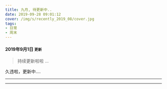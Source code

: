 ```yaml
---
title: 九月, 待更新中..
date: 2019-09-28 09:01:12
cover: /img/s/recently_2019_08/cover.jpg
tags: 
- 日常
- 周末
---
```


#### 2019年9月1日 `更新`

> 持续更新啦啦 ...


久违啦，更新中....


---

***







